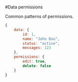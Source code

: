 #Data permissions

Common patterns of permissions.

```javascript
{
    data: {
        id: 1,
        name: "John Dou",
        status: "active",
        messages: 123
    },
    permissions: {
        edit: true,
        delete: false
    }
}
```

